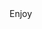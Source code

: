 <? xml version="1.0" ?>
<rss version="2.0">
<channel>
<title>*TDB BACKUP*</title>
<description></description>
<link></link>
<item>
<title>******Thank You for Choosing my Add-On***** </title>
<description> Enjoy </description>
<link></link>
</channel>
</rss>